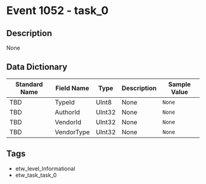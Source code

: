 # Event 1052 - task_0

## Description
None

## Data Dictionary
|Standard Name|Field Name|Type|Description|Sample Value|
|---|---|---|---|---|
|TBD|TypeId|UInt8|None|`None`|
|TBD|AuthorId|UInt32|None|`None`|
|TBD|VendorId|UInt32|None|`None`|
|TBD|VendorType|UInt32|None|`None`|

## Tags
* etw_level_Informational
* etw_task_task_0